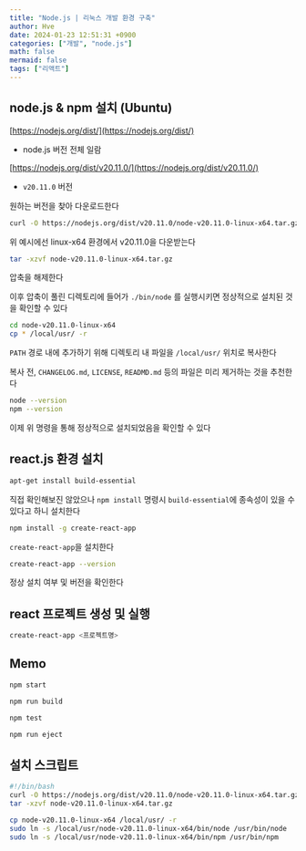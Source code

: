 ```yaml
---
title: "Node.js | 리눅스 개발 환경 구축"
author: Hve
date: 2024-01-23 12:51:31 +0900
categories: ["개발", "node.js"]
math: false
mermaid: false
tags: ["리액트"]
---
```


## node.js & npm 설치 (Ubuntu)

[https://nodejs.org/dist/](https://nodejs.org/dist/)

- node.js 버전 전체 일람

[https://nodejs.org/dist/v20.11.0/](https://nodejs.org/dist/v20.11.0/)

- `v20.11.0` 버전

원하는 버전을 찾아 다운로드한다

```bash
curl -O https://nodejs.org/dist/v20.11.0/node-v20.11.0-linux-x64.tar.gz
```

위 예시에선 linux-x64 환경에서 v20.11.0을 다운받는다

```bash
tar -xzvf node-v20.11.0-linux-x64.tar.gz
```

압축을 해제한다

이후 압축이 풀린 디렉토리에 들어가 `./bin/node` 를 실행시키면 정상적으로 설치된 것을 확인할 수 있다

```bash
cd node-v20.11.0-linux-x64
cp * /local/usr/ -r 
```

`PATH` 경로 내에 추가하기 위해 디렉토리 내 파일을 `/local/usr/` 위치로 복사한다

복사 전, `CHANGELOG.md`, `LICENSE`, `READMD.md` 등의 파일은 미리 제거하는 것을 추천한다

```bash
node --version
npm --version
```

이제 위 명령을 통해 정상적으로 설치되었음을 확인할 수 있다

## react.js 환경 설치

```bash
apt-get install build-essential
```

직접 확인해보진 않았으나 `npm install` 명령시 `build-essential`에 종속성이 있을 수 있다고 하니 설치한다


```bash
npm install -g create-react-app
```

`create-react-app`을 설치한다

```bash
create-react-app --version
```

정상 설치 여부 및 버전을 확인한다

## react 프로젝트 생성 및 실행

```bash
create-react-app <프로젝트명>
```

## Memo

```bash
npm start

npm run build

npm test

npm run eject
```

## 설치 스크립트

```bash
#!/bin/bash
curl -O https://nodejs.org/dist/v20.11.0/node-v20.11.0-linux-x64.tar.gz
tar -xzvf node-v20.11.0-linux-x64.tar.gz

cp node-v20.11.0-linux-x64 /local/usr/ -r
sudo ln -s /local/usr/node-v20.11.0-linux-x64/bin/node /usr/bin/node
sudo ln -s /local/usr/node-v20.11.0-linux-x64/bin/npm /usr/bin/npm
```